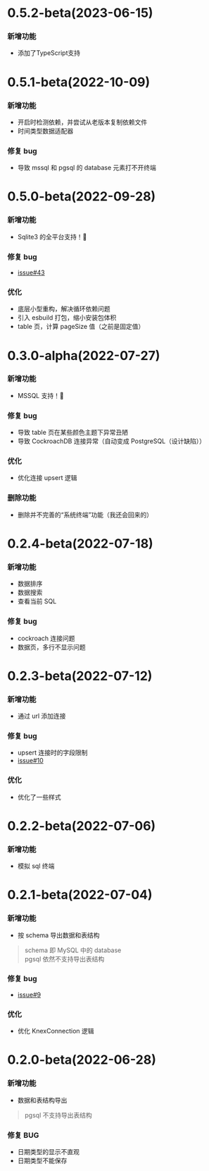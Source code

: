# 0.5.2-beta(2023-06-15)
### 新增功能
+ 添加了TypeScript支持

# 0.5.1-beta(2022-10-09)
### 新增功能
+ 开启时检测依赖，并尝试从老版本复制依赖文件
+ 时间类型数据适配器

### 修复 bug
+ 导致 mssql 和 pgsql 的 database 元素打不开终端

# 0.5.0-beta(2022-09-28)
### 新增功能
+ Sqlite3 的全平台支持！🎉

### 修复 bug
+ [issue#43](https://github.com/ppz-pro/ppz.vscode/issues/34)

### 优化
+ 底层小型重构，解决循环依赖问题
+ 引入 esbuild 打包，缩小安装包体积
+ table 页，计算 pageSize 值（之前是固定值）

# 0.3.0-alpha(2022-07-27)
### 新增功能
+ MSSQL 支持！🎉

### 修复 bug
+ 导致 table 页在某些颜色主题下异常丑陋
+ 导致 CockroachDB 连接异常（自动变成 PostgreSQL（设计缺陷））

### 优化
+ 优化连接 upsert 逻辑

### 删除功能
+ 删除并不完善的“系统终端”功能（我还会回来的）

# 0.2.4-beta(2022-07-18)
### 新增功能
+ 数据排序
+ 数据搜索
+ 查看当前 SQL

### 修复 bug
+ cockroach 连接问题
+ 数据页，多行不显示问题

# 0.2.3-beta(2022-07-12)
### 新增功能
+ 通过 url 添加连接

### 修复 bug
+ upsert 连接时的字段限制
+ [issue#10](https://github.com/ppz-pro/ppz.vscode/issues/10)

### 优化
+ 优化了一些样式

# 0.2.2-beta(2022-07-06)
### 新增功能
+ 模拟 sql 终端

# 0.2.1-beta(2022-07-04)
### 新增功能
+ 按 schema 导出数据和表结构

> schema 即 MySQL 中的 database  
> pgsql 依然不支持导出表结构

### 修复 bug
+ [issue#9](https://github.com/ppz-pro/ppz.vscode/issues/9)

### 优化
+ 优化 KnexConnection 逻辑

# 0.2.0-beta(2022-06-28)
### 新增功能
+ 数据和表结构导出

> pgsql 不支持导出表结构

### 修复 BUG
+ 日期类型的显示不直观
+ 日期类型不能保存